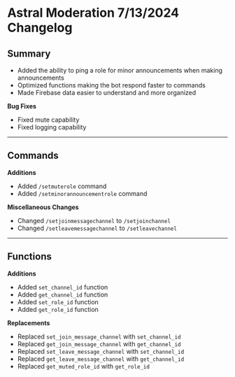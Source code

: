 # Astral Moderation 7/13/2024 Changelog

## Summary
- Added the ability to ping a role for minor announcements when making announcements
- Optimized functions making the bot respond faster to commands
- Made Firebase data easier to understand and more organized

**Bug Fixes**
- Fixed mute capability
- Fixed logging capability

---
## Commands

**Additions**
- Added `/setmuterole` command
- Added `/setminorannouncementrole` command

**Miscellaneous Changes**
- Changed `/setjoinmessagechannel` to `/setjoinchannel`
- Changed `/setleavemessagechannel` to `/setleavechannel`

---
## Functions

**Additions**
- Added `set_channel_id` function
- Added `get_channel_id` function
- Added `set_role_id` function
- Added `get_role_id` function

**Replacements**
- Replaced `set_join_message_channel` with `set_channel_id`
- Replaced `get_join_message_channel` with `get_channel_id`
- Replaced `set_leave_message_channel` with `set_channel_id`
- Replaced `get_leave_message_channel` with `get_channel_id`
- Replaced `get_muted_role_id` with `get_role_id`
